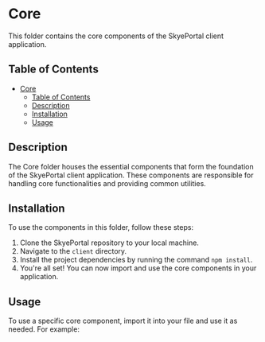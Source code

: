 # Core

This folder contains the core components of the SkyePortal client application.

## Table of Contents

- [Core](#core)
  - [Table of Contents](#table-of-contents)
  - [Description](#description)
  - [Installation](#installation)
  - [Usage](#usage)

## Description

The Core folder houses the essential components that form the foundation of the SkyePortal client application. These components are responsible for handling core functionalities and providing common utilities.

## Installation

To use the components in this folder, follow these steps:

1. Clone the SkyePortal repository to your local machine.
2. Navigate to the `client` directory.
3. Install the project dependencies by running the command `npm install`.
4. You're all set! You can now import and use the core components in your application.

## Usage

To use a specific core component, import it into your file and use it as needed. For example:
